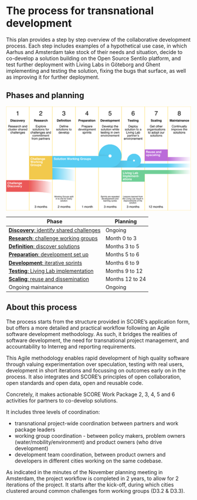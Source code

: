 # The process for transnational development

This plan provides a step by step overview of the collaborative development process. Each step includes examples of a hypothetical use case, in which Aarhus and Amsterdam take stock of their needs and situation, decide to co-develop a solution building on the Open Source Sentilo platform, and test further deployment with Living Labs in Göteborg and Ghent implementing and testing the solution, fixing the bugs that surface, as well as improving it for further deployment.

## Phases and planning

![SCORE Process](/assets/score-process.svg)

| Phase                         | Planning |
|-------------------------------|----------|
| [__Discovery__: identify shared challenges](1-discovery)  | Ongoing |
| [__Research__: challenge working groups](2-research.md) | Month 0 to 3 |
| [__Definition__: discover solutions](3-definition.md) | Months 3 to 5 |
| [__Preparation__: development set up](4-preparation.md) | Months 5 to 6 |
| [__Development__: iterative sprints](5-development.md) | Months 6 to 9 |
| [__Testing__: Living Lab implementation](6-testing.md) | Months 9 to 12 |
| [__Scaling__: reuse and dissemination](7-scaling.md) | Months 12 to 24 |
| Ongoing maintainance          | Ongoing |

## About this process

The process starts from the structure provided in SCORE’s application form, but offers a more detailed and practical workflow following an Agile software development methodology. As such, it bridges the realities of software development, the need for transnational project management, and accountability to Interreg and reporting requirements.

This Agile methodology enables rapid development of high quality software through valuing experimentation over speculation, testing with real users, development in short iterations and focussing on outcomes early on in the process. It also integrates and SCORE’s principles of open collaboration, open standards and open data, open and reusable code.

Concretely, it makes actionable SCORE Work Package 2, 3, 4, 5 and 6 activities for partners to co-develop solutions.

It includes three levels of coordination:

* transnational project-wide coordination between partners and work package leaders
* working group coordination - between policy makers, problem owners (water/mobility/environment) and product owners (who drive development)
* development team coordination, between product owners and developers in different cities working on the same codebase.

As indicated in the minutes of the November planning meeting in Amsterdam, the project workflow is completed in 2 years, to allow for 2 iterations of the project. It starts after the kick-off, during which cities clustered around common challenges form working groups (D3.2 & D3.3).
